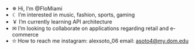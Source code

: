 - ✵ Hi, I’m @FloMiami
- ☾  I’m interested in  music, fashion, sports, gaming
- ￥ I’m currently learning  API architecture 
- ✉ I’m looking to collaborate on applications regarding retail and e-commerce 
- ⛥ How to reach me    instagram: alexsoto_06  email: asoto4@my.dom.edu 

<!---
FloMiami/FloMiami is a ✨ special ✨ repository because its `README.md` (this file) appears on your GitHub profile.
You can click the Preview link to take a look at your changes.
--->
